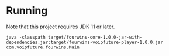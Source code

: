 # Running

Note that this project requires JDK 11 or later.

    java -classpath target/fourwins-core-1.0.0-jar-with-dependencies.jar:target/fourwins-voipfuture-player-1.0.0.jar com.voipfuture.fourwins.Main

